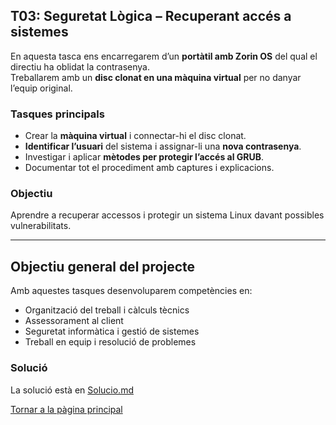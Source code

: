 ## T03: Seguretat Lògica – Recuperant accés a sistemes

En aquesta tasca ens encarregarem d’un **portàtil amb Zorin OS** del qual el directiu ha oblidat la contrasenya.  
Treballarem amb un **disc clonat en una màquina virtual** per no danyar l’equip original.

### Tasques principals

- Crear la **màquina virtual** i connectar-hi el disc clonat.  
- **Identificar l’usuari** del sistema i assignar-li una **nova contrasenya**.  
- Investigar i aplicar **mètodes per protegir l’accés al GRUB**.  
- Documentar tot el procediment amb captures i explicacions.

### Objectiu

Aprendre a recuperar accessos i protegir un sistema Linux davant possibles vulnerabilitats.

---

## Objectiu general del projecte

Amb aquestes tasques desenvoluparem competències en:

- Organització del treball i càlculs tècnics  
- Assessorament al client  
- Seguretat informàtica i gestió de sistemes  
- Treball en equip i resolució de problemes

### Solució

La solució està en [Solucio.md](Solucio.md)

[Tornar a la pàgina principal](../README.md)
